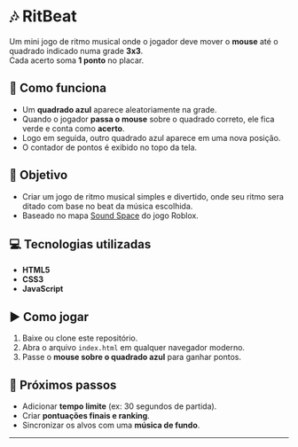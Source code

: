 # 🎶 RitBeat

Um mini jogo de ritmo musical onde o jogador deve mover o **mouse** até o quadrado indicado numa grade **3x3**.  
Cada acerto soma **1 ponto** no placar.  

## 🚀 Como funciona
- Um **quadrado azul** aparece aleatoriamente na grade.  
- Quando o jogador **passa o mouse** sobre o quadrado correto, ele fica verde e conta como **acerto**.  
- Logo em seguida, outro quadrado azul aparece em uma nova posição.  
- O contador de pontos é exibido no topo da tela.  

## 🎯 Objetivo
- Criar um jogo de ritmo musical simples e divertido, onde seu ritmo sera ditado com base no beat da música escolhida.
- Baseado no mapa [Sound Space](https://www.roblox.com/pt/discover/?Keyword=Sound%20Space) do jogo Roblox.

## 💻 Tecnologias utilizadas
- **HTML5**  
- **CSS3**  
- **JavaScript**

## ▶️ Como jogar
1. Baixe ou clone este repositório.  
2. Abra o arquivo `index.html` em qualquer navegador moderno.  
3. Passe o **mouse sobre o quadrado azul** para ganhar pontos.  

## 📌 Próximos passos
- Adicionar **tempo limite** (ex: 30 segundos de partida).  
- Criar **pontuações finais e ranking**.  
- Sincronizar os alvos com uma **música de fundo**.

---
